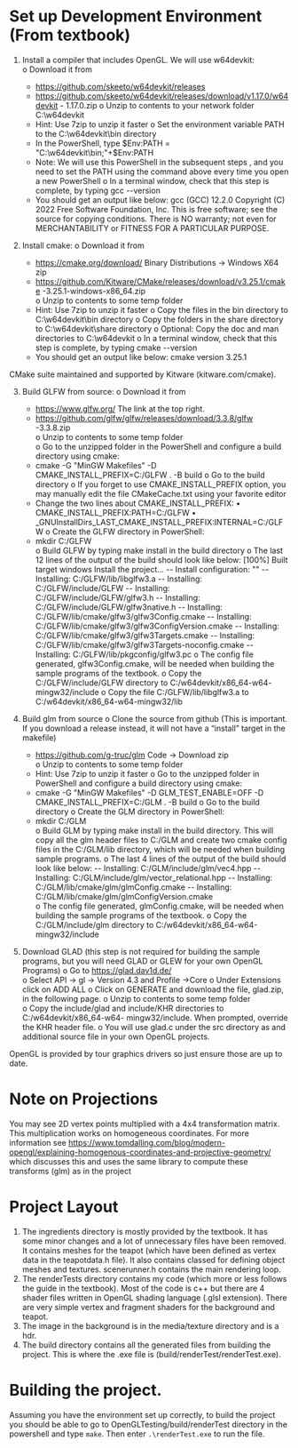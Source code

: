 # Set up Development Environment (From textbook)

1. Install a compiler that includes OpenGL. We will use w64devkit:  
   o Download it from
    - https://github.com/skeeto/w64devkit/releases  
   - https://github.com/skeeto/w64devkit/releases/download/v1.17.0/w64devkit -
   1.17.0.zip
   o Unzip to contents to your network folder  C:\w64devkit
   - Hint: Use 7zip to unzip it faster
   o Set the environment variable PATH to the C:\w64devkit\bin directory
   - In the PowerShell, type $Env:PATH = "C:\w64devkit\bin;"+$Env:PATH
   - Note: We will use this PowerShell in the subsequent steps , and you need to set the
   PATH using the command above every time you open a new PowerShell
   o In a terminal window, check that this step is complete, by typing gcc --version
   - You should get an output like below:
   gcc (GCC) 12.2.0
   Copyright (C) 2022 Free Software Foundation, Inc.
   This is free software; see the source for copying conditions.  There is
   NO warranty; not even for MERCHANTABILITY or FITNESS FOR A PARTICULAR
   PURPOSE.


2. Install cmake:
   o Download it from
   - https://cmake.org/download/  Binary Distributions -> Windows X64 zip
   - https://github.com/Kitware/CMake/releases/download/v3.25.1/cmake -3.25.1-windows-x86_64.zip  
   o Unzip to contents to some temp folder  
   - Hint: Use 7zip to unzip it faster
   o Copy the files in the bin directory to C:\w64devkit\bin directory
   o Copy the folders in the share directory to C:\w64devkit\share directory
   o Optional: Copy the doc and man directories to C:\w64devkit
   o In a terminal window, check that this step is complete, by typing cmake --version
   - You should get an output like below:
   cmake version 3.25.1

CMake suite maintained and supported by Kitware (kitware.com/cmake).

3. Build GLFW from source:
   o Download it from
   - https://www.glfw.org/  The link at the top right.
   - https://github.com/glfw/glfw/releases/download/3.3.8/glfw -3.3.8.zip   
   o Unzip to contents to some temp folder  
   o Go to the unzipped folder in the PowerShell and configure a build directory using cmake:
   - cmake -G "MinGW Makefiles" -D CMAKE_INSTALL_PREFIX=C:/GLFW . -B build
   o Go to the build directory
   o If you forget to use CMAKE_INSTALL_PREFIX option, you may manually edit the file
   CMakeCache.txt using your favorite editor
   - Change the two lines about CMAKE_INSTALL_PREFIX:
   • CMAKE_INSTALL_PREFIX:PATH=C:/GLFW
   • _GNUInstallDirs_LAST_CMAKE_INSTALL_PREFIX:INTERNAL=C:/GLFW
   o Create the GLFW directory in PowerShell:
   - mkdir C:/GLFW  
   o Build GLFW by typing make install in the build directory
   o The last 12 lines of the output of the build should look like below:
   [100%] Built target windows
   Install the project...
   -- Install configuration: ""
   -- Installing: C:/GLFW/lib/libglfw3.a
   -- Installing: C:/GLFW/include/GLFW
   -- Installing: C:/GLFW/include/GLFW/glfw3.h
   -- Installing: C:/GLFW/include/GLFW/glfw3native.h
   -- Installing: C:/GLFW/lib/cmake/glfw3/glfw3Config.cmake
   -- Installing: C:/GLFW/lib/cmake/glfw3/glfw3ConfigVersion.cmake
   -- Installing: C:/GLFW/lib/cmake/glfw3/glfw3Targets.cmake
   -- Installing: C:/GLFW/lib/cmake/glfw3/glfw3Targets-noconfig.cmake
   -- Installing: C:/GLFW/lib/pkgconfig/glfw3.pc
   o The config file generated, glfw3Config.cmake, will be needed when building the sample
   programs of the textbook.
   o Copy the C:/GLFW/include/GLFW  directory to C:/w64devkit/x86_64-w64-
   mingw32/include
   o Copy the file C:/GLFW/lib/libglfw3.a to C:/w64devkit/x86_64-w64-mingw32/lib

4. Build glm from source
   o Clone the source from github (This is important. If you download a release instead, it will
   not have a “install” target in the makefile)
   - https://github.com/g-truc/glm    Code → Download zip    
   o Unzip to contents to some temp folder  
   - Hint: Use 7zip to unzip it faster
   o Go to the unzipped folder in PowerShell and configure a build directory using cmake:
   - cmake -G "MinGW Makefiles" -D GLM_TEST_ENABLE=OFF -D
   CMAKE_INSTALL_PREFIX=C:/GLM . -B build
   o Go to the build directory
   o Create the GLM directory in PowerShell:
   - mkdir C:/GLM  
   o Build GLM by typing make install in the build directory. This will copy all the glm header
   files to C:/GLM and create two cmake config files in the C:/GLM/lib directory, which will be
   needed when building sample programs.
   o The last 4 lines of the output of the build should look like below:
   -- Installing: C:/GLM/include/glm/vec4.hpp
   -- Installing: C:/GLM/include/glm/vector_relational.hpp
   -- Installing: C:/GLM/lib/cmake/glm/glmConfig.cmake
   -- Installing: C:/GLM/lib/cmake/glm/glmConfigVersion.cmake  
   o The config file generated, glmConfig.cmake, will be needed when building the sample
   programs of the textbook.
   o Copy the C:/GLM/include/glm  directory to C:/w64devkit/x86_64-w64-mingw32/include

5. Download GLAD (this step is not required for building the sample programs, but you will need
   GLAD or GLEW for your own OpenGL Programs)
   o Go to https://glad.dav1d.de/    
   o Select API → gl → Version 4.3 and Profile →Core
   o Under Extensions click on ADD ALL
   o Click on GENERATE and download the file, glad.zip, in the following page.
   o Unzip to contents to some temp folder  
   o Copy the include/glad and include/KHR directories to C:/w64devkit/x86_64-w64-
   mingw32/include. When prompted, override the KHR header file.
   o You will use glad.c under the src directory as and additional source file in your own
   OpenGL projects.

OpenGL is provided by tour graphics drivers so just ensure those are up to date.

# Note on Projections
You may see 2D vertex points multiplied with a 4x4 transformation matrix. This multiplication works on homogeneous coordinates.
For more information see https://www.tomdalling.com/blog/modern-opengl/explaining-homogenous-coordinates-and-projective-geometry/
which discusses this and uses the same library to compute these transforms (glm) as in the project

# Project Layout
1. The ingredients directory is mostly provided by the textbook. It has some minor changes and a lot of unnecessary files
have been removed. It contains meshes for the teapot (which have been defined as vertex data in the teapotdata.h file).
It also contains classed for defining object meshes and textures. scenerunner.h contains the main rendering loop.
2. The renderTests directory contains my code (which more or less follows the guide in the textbook).
Most of the code is c++ but there are 4 shader files written in OpenGL shading language (.glsl extension). There are
very simple vertex and fragment shaders for the background and teapot.
3. The image in the background is in the media/texture directory and is a hdr.
4. The build directory contains all the generated files from building the project. This is where the .exe file is 
(build/renderTest/renderTest.exe).

# Building the project.
Assuming you have the environment set up correctly, to build the project you should be able to go to OpenGLTesting/build/renderTest directory in the powershell and type `make`.
Then enter `.\renderTest.exe` to run the file.
